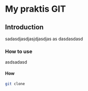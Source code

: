 # My praktis GIT

## Introduction

sadasdjasdjasjdjasdjas
as
dasdasdasd

### How to use

asdsadasd

#### How

```bash
git clone
```
